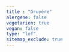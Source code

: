 ```yaml
---
title : "Gruyère"
alergene: false
vegetarien: true
vegan: false
type: "lof"
sitemap_exclude: true
--- 
```

